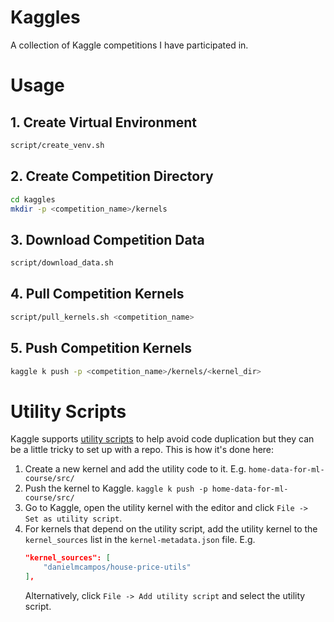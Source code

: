 # Kaggles
A collection of Kaggle competitions I have participated in.

# Usage
## 1. Create Virtual Environment
```bash
script/create_venv.sh
```

## 2. Create Competition Directory
```bash
cd kaggles
mkdir -p <competition_name>/kernels
```

## 3. Download Competition Data
```bash
script/download_data.sh
```

## 4. Pull Competition Kernels
```bash
script/pull_kernels.sh <competition_name>
```

## 5. Push Competition Kernels
```bash
kaggle k push -p <competition_name>/kernels/<kernel_dir>
```

# Utility Scripts
Kaggle supports [utility scripts](https://www.kaggle.com/discussions/product-feedback/91185) to help avoid code duplication but they can be a little tricky to set up with a repo. This is how it's done here:
1. Create a new kernel and add the utility code to it. E.g. `home-data-for-ml-course/src/`
1. Push the kernel to Kaggle. `kaggle k push -p home-data-for-ml-course/src/`
1. Go to Kaggle, open the utility kernel with the editor and click `File -> Set as utility script`.
1. For kernels that depend on the utility script, add the utility kernel to the `kernel_sources` list in the `kernel-metadata.json` file. E.g.
    ```json
    "kernel_sources": [
        "danielmcampos/house-price-utils"
    ],
    ```
    Alternatively,  click `File -> Add utility script` and select the utility script.
